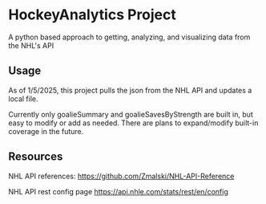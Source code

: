 # HockeyAnalytics Project
A python based approach to getting, analyzing, and visualizing data from the NHL's API

## Usage
As of 1/5/2025, this project pulls the json from the NHL API and updates a local file. 

Currently only goalieSummary and goalieSavesByStrength are built in, but easy to modify or add as needed. There are plans to expand/modify built-in coverage in the future.

## Resources
NHL API references:
https://github.com/Zmalski/NHL-API-Reference

NHL API rest config page
https://api.nhle.com/stats/rest/en/config